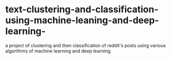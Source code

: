 # text-clustering-and-classification-using-machine-leaning-and-deep-learning-
a project of clustering and then classification of reddit's posts using various algorithms of machine learning and deep learning
